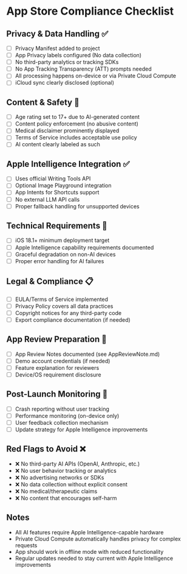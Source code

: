 # App Store Compliance Checklist

## Privacy & Data Handling ✅

- [ ] Privacy Manifest added to project
- [ ] App Privacy labels configured (No data collection)
- [ ] No third-party analytics or tracking SDKs
- [ ] No App Tracking Transparency (ATT) prompts needed
- [ ] All processing happens on-device or via Private Cloud Compute
- [ ] iCloud sync clearly disclosed (optional)

## Content & Safety 🔄

- [ ] Age rating set to 17+ due to AI-generated content
- [ ] Content policy enforcement (no abusive content)
- [ ] Medical disclaimer prominently displayed
- [ ] Terms of Service includes acceptable use policy
- [ ] AI content clearly labeled as such

## Apple Intelligence Integration ✅

- [ ] Uses official Writing Tools API
- [ ] Optional Image Playground integration
- [ ] App Intents for Shortcuts support
- [ ] No external LLM API calls
- [ ] Proper fallback handling for unsupported devices

## Technical Requirements 🔄

- [ ] iOS 18.1+ minimum deployment target
- [ ] Apple Intelligence capability requirements documented
- [ ] Graceful degradation on non-AI devices
- [ ] Proper error handling for AI failures

## Legal & Compliance 📋

- [ ] EULA/Terms of Service implemented
- [ ] Privacy Policy covers all data practices
- [ ] Copyright notices for any third-party code
- [ ] Export compliance documentation (if needed)

## App Review Preparation 📝

- [ ] App Review Notes documented (see AppReviewNote.md)
- [ ] Demo account credentials (if needed)
- [ ] Feature explanation for reviewers
- [ ] Device/OS requirement disclosure

## Post-Launch Monitoring 🎯

- [ ] Crash reporting without user tracking
- [ ] Performance monitoring (on-device only)
- [ ] User feedback collection mechanism
- [ ] Update strategy for Apple Intelligence improvements

## Red Flags to Avoid ❌

- ❌ No third-party AI APIs (OpenAI, Anthropic, etc.)
- ❌ No user behavior tracking or analytics
- ❌ No advertising networks or SDKs
- ❌ No data collection without explicit consent
- ❌ No medical/therapeutic claims
- ❌ No content that encourages self-harm

## Notes

- All AI features require Apple Intelligence-capable hardware
- Private Cloud Compute automatically handles privacy for complex requests
- App should work in offline mode with reduced functionality
- Regular updates needed to stay current with Apple Intelligence improvements